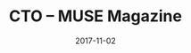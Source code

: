 ---
title: CTO – MUSE Magazine
eventType: org
date: 2017-11-02
endDate: 2018-04-20
thumbnail: muse
blurb: Created a WordPress-based platform for publishing student-submitted articles that reflects the design language of the physical MUSE magazine
tags: [wordpress]
---